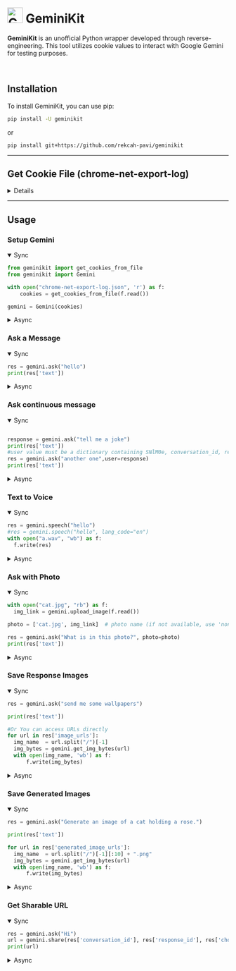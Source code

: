 # <img src="https://www.gstatic.com/lamda/images/gemini_sparkle_v002_d4735304ff6292a690345.svg" width="35px" alt="Gemini Icon" /> GeminiKit

**GeminiKit** is an unofficial Python wrapper developed through reverse-engineering. This tool utilizes cookie values to interact with Google Gemini for testing purposes.

<br>

## Installation

To install GeminiKit, you can use pip:

```bash
pip install -U geminikit
```
or

```bash
pip install git+https://github.com/rekcah-pavi/geminikit
```

***
 ## Get Cookie File (chrome-net-export-log)
<details>
 

For a detailed video guide, [click here](https://youtu.be/IUCJg2KWcJs).

### 1. Close All Tabs

Ensure all tabs are closed in Google Chrome.

### 2. Access Network Export

- Open a new tab and navigate to `chrome://net-export/`.

### 3. Configure Logging Settings

- Check the box labeled `Include cookies and credentials`.
- Set the `Maximum log size` to `1 MB`.
- Click the `Start logging` button.

### 4. Perform Actions

- Open a new tab and go to [gemini.google.com](https://gemini.google.com).
- Log in to your Gemini account.
- Send a sample message and wait for Gemini's response.

### 5. Stop Logging

- Return to the logging tab and click the `Stop logging` button.

### 6. Retrieve Cookies

- The cookies will be saved in a JSON file.

### 7. Extract Cookies from File

```python
from geminikit import get_cookies_from_file

with open("chrome-net-export-log.json", 'r') as f:
    cookies = get_cookies_from_file(f.read())

print(cookies)
```

</details>

***

## Usage

### Setup Gemini

<details open>
  <summary>Sync</summary>

  ```python
  from geminikit import get_cookies_from_file
  from geminikit import Gemini

  with open("chrome-net-export-log.json", 'r') as f:
      cookies = get_cookies_from_file(f.read())

  gemini = Gemini(cookies)
```
</details>


<details>
  <summary>Async</summary>
 
```python
from geminikit import get_cookies_from_file
from geminikit import Asynic_Gemini as Gemini

import asyncio
import aiofiles #pip install aiofiles

async def main():
    async with aiofiles.open("chrome-net-export-log.json", mode='r') as f:
        cookies = get_cookies_from_file(await f.read())

    gemini = await Gemini.create(cookies)

asyncio.run(main())
```
</details>



### Ask a Message


<details open>
  <summary>Sync</summary>

  ```python
res = gemini.ask("hello")
print(res['text'])
```
</details>


<details>
  <summary>Async</summary>
 
```python
res = await gemini.ask("hello")
print(res['text'])
```
</details>



### Ask continuous message
<details open>
  <summary>Sync</summary>

  ```python

 response = gemini.ask("tell me a joke")
 print(res['text'])
 #user value must be a dictionary containing SNlM0e, conversation_id, response_id, choice_id (available inside the response dictionary)
 res = gemini.ask("another one",user=response)
 print(res['text'])
```
</details>


<details>
  <summary>Async</summary>
 
```python
 response = await gemini.ask("tell me a joke")
 print(res['text'])
 #user value must be a dictionary containing SNlM0e, conversation_id, response_id, choice_id (available inside the response dictionary)
 res = await gemini.ask("another one",user=response)
 print(res['text'])
 ```
</details>




### Text to Voice

<details open>
  <summary>Sync</summary>

  ```python
res = gemini.speech("hello")
#res = gemini.speech("hello", lang_code="en")
with open("a.wav", "wb") as f:
    f.write(res)
```
</details>


<details>
  <summary>Async</summary>
 
```python
import aiofiles #pip install aiofiles
res = await gemini.speech("hello")
#res = gemini.speech("hello", lang_code="en")
async with aiofiles.open("a.wav", mode='wb') as f:
        await f.write(res)
```
</details>



### Ask with Photo

<details open>
  <summary>Sync</summary>

  ```python
with open("cat.jpg", "rb") as f:
    img_link = gemini.upload_image(f.read())

photo = ['cat.jpg', img_link]  # photo name (if not available, use 'none.jpg'), link

res = gemini.ask("What is in this photo?", photo=photo)
print(res['text'])
```
</details>


<details>
  <summary>Async</summary>
 
```python
import aiofiles #pip install aiofiles

async with aiofiles.open("cat.jpg", mode='rb') as f:
        img_data = await f.read()
        img_link = await gemini.upload_image(img_data)

photo = ['cat.jpg', img_link]  # photo name (if not available, use 'none.jpg'), link

res = await gemini.ask("What is in this photo?", photo=photo)
print(res['text'])


```
</details>





### Save Response Images

<details open>
  <summary>Sync</summary>

  ```python
res = gemini.ask("send me some wallpapers")

print(res['text'])

#Or You can access URLs directly
for url in res['image_urls']:
    img_name  = url.split("/")[-1]
    img_bytes = gemini.get_img_bytes(url)
    with open(img_name, 'wb') as f:
        f.write(img_bytes)
```
</details>


<details>
  <summary>Async</summary>
 
```python
import aiofiles #pip install aiofiles


res = await gemini.ask("send me some wallpapers")

print(res['text'])

#Or You can access URLs directly
for url in res['image_urls']:
    img_name  = url.split("/")[-1]
    img_bytes = await gemini.get_img_bytes(url)
    async with aiofiles.open(img_name, mode='wb') as f:
        await f.write(img_bytes)

```
</details>






### Save Generated Images

<details open>
  <summary>Sync</summary>

  ```python
res = gemini.ask("Generate an image of a cat holding a rose.")

print(res['text'])

for url in res['generated_image_urls']:
    img_name  = url.split("/")[-1][:10] + ".png"
    img_bytes = gemini.get_img_bytes(url)
    with open(img_name, 'wb') as f:
        f.write(img_bytes)
```
</details>


<details>
  <summary>Async</summary>
 
```python
import aiofiles #pip install aiofiles

res = await gemini.ask("Generate an image of a cat holding a rose.")

print(res['text'])

for url in res['generated_image_urls']:
    img_name  = url.split("/")[-1][:10] + ".png"
    img_bytes = await gemini.get_img_bytes(url)

    async with aiofiles.open(img_name, mode='wb') as f:
        await f.write(img_bytes)

```
</details>




### Get Sharable URL

<details open>
  <summary>Sync</summary>

  ```python
res = gemini.ask("Hi")
url = gemini.share(res['conversation_id'], res['response_id'], res['choice_id'], res['req_id'], res['fsid'], title="test by me")
print(url)
```
</details>


<details>
  <summary>Async</summary>
 
```python
res = await gemini.ask("Hi")
url = await gemini.share(res['conversation_id'], res['response_id'], res['choice_id'], res['req_id'], res['fsid'], title="test by me")
print(url)
```
</details>




